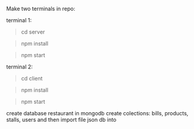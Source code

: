 Make two terminals in repo:

terminal 1:
>cd server

>npm install

>npm start

terminal 2:

>cd client

>npm install

>npm start

create database restaurant in mongodb
create colections: bills, products, stalls, users and then import file json db into